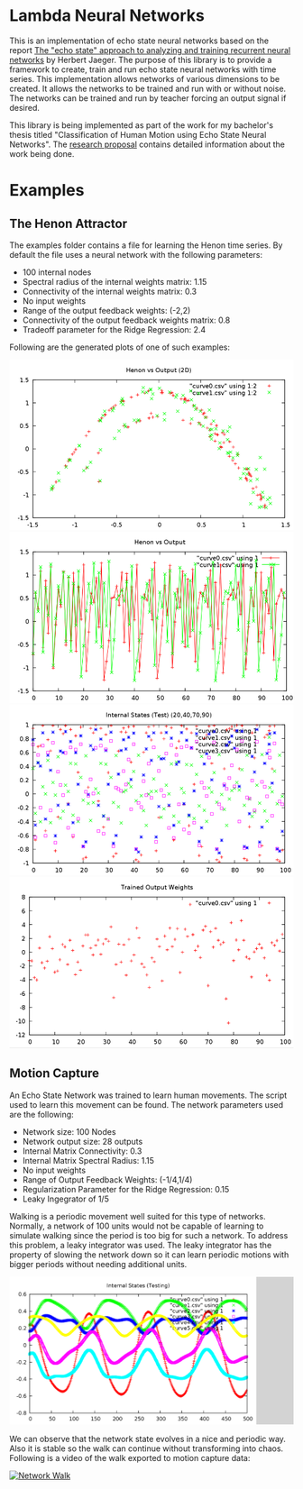 Lambda Neural Networks
===

This is an implementation of echo state neural networks based on the report [The "echo state" approach to analyzing and training recurrent neural networks](http://minds.jacobs-university.de/sites/default/files/uploads/papers/EchoStatesTechRep.pdf) by Herbert Jaeger. The purpose of this library is to provide a framework to create, train and run echo state neural networks with time series. This implementation allows networks of various dimensions to be created. It allows the networks to be trained and run with or without noise. The networks can be trained and run by teacher forcing an output signal if desired.

This library is being implemented as part of the work for my bachelor's thesis titled "Classification of Human Motion using Echo State Neural Networks". The [research proposal](https://github.com/netogallo/LambdaNN/blob/master/Research%20Proposal.pdf?raw=true) contains detailed information about the work being done.

# Examples

## The Henon Attractor

The examples folder contains a file for learning the Henon time series. By default the file uses a neural network with the following parameters:

 * 100 internal nodes
 * Spectral radius of the internal weights matrix: 1.15
 * Connectivity of the internal weights matrix: 0.3
 * No input weights
 * Range of the output feedback weights: (-2,2)
 * Connectivity of the output feedback weights matrix: 0.8
 * Tradeoff parameter for the Ridge Regression: 2.4

Following are the generated plots of one of such examples:

![Henon output vs network output (2d)](Extra/henon_vs_nn_2d.png)
![Henon output vs network output](Extra/henon_vs_nn.png)
![Internal states during testing](Extra/internal_states_testing.png)
![Trained output weights](Extra/output_weights.png)

## Motion Capture

An Echo State Network was trained to learn human movements. The script used to learn this movement can be found. The network parameters used are the following:

 * Network size: 100 Nodes
 * Network output size: 28 outputs
 * Internal Matrix Connectivity: 0.3
 * Internal Matrix Spectral Radius: 1.15
 * No input weights
 * Range of Output Feedback Weights: (-1/4,1/4)
 * Regularization Parameter for the Ridge Regression: 0.15
 * Leaky Ingegrator of 1/5

Walking is a periodic movement well suited for this type of networks. Normally, a network of 100 units would not be capable of learning to simulate walking since the period is too big for such a network. To address this problem, a leaky integrator was used. The leaky integrator has the property of slowing the network down so it can learn periodic motions with bigger periods without needing additional units. 

![Internal network sates during walk (first 500)](Extra/walk_states.png)

We can observe that the network state evolves in a nice and periodic way. Also it is stable so the walk can continue without transforming into chaos. Following is a video of the walk exported to motion capture data:

[![Network Walk](Extra/viedo_play.png)](http://youtu.be/CFBA8D2t0sM)
